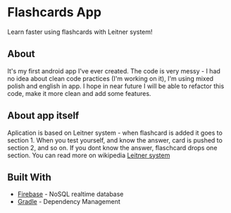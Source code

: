 # Flashcards App

Learn faster using flashcards with Leitner system!

## About

It's my first android app I've ever created. The code is very messy - I had no idea about clean code practices (I'm working on it), I'm using mixed polish and english in app. 
I hope in near future I will be able to refactor this code, make it more clean and add some features. 

## About app itself

Aplication is based on Leitner system - when flashcard is added it goes to section 1. When you test yourself, and know the answer, card is pushed to section 2, and so on. If you dont know the answer, flaschcard drops one section.
You can read more on wikipedia [Leitner system](https://en.wikipedia.org/wiki/Leitner_system)


## Built With

* [Firebase](https://firebase.google.com) - NoSQL realtime database
* [Gradle](https://gradle.org) - Dependency Management

